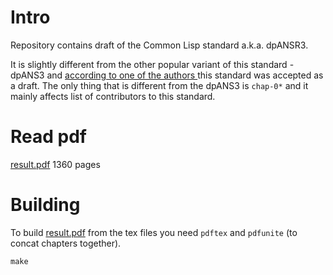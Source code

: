 # Intro 

Repository contains draft of the Common Lisp standard a.k.a. dpANSR3.

It is slightly different from the other popular variant of this standard - dpANS3 and [according to one of the
authors ](https://groups.google.com/g/comp.lang.lisp/c/Qye01Rdjl6E/m/EXnPuv4nA7kJ) this standard was accepted as a draft. The only thing that is different from the dpANS3 is `chap-0*` and it mainly affects list of contributors to this standard. 

# Read pdf

[result.pdf](./result.pdf) 1360 pages 

# Building

To build [result.pdf](./result.pdf) from the tex files you need `pdftex` and `pdfunite` (to concat chapters together).

```
make
```
